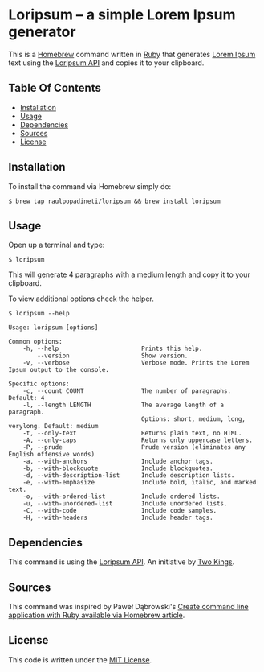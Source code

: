 # Loripsum – a simple Lorem Ipsum generator

This is a [Homebrew](https://brew.sh/) command written in [Ruby](https://ruby-lang.org/) that generates 
[Lorem Ipsum](https://en.wikipedia.org/wiki/Lorem_ipsum) text using the [Loripsum API](https://loripsum.net/) and copies 
it to your clipboard.

## Table Of Contents
* [Installation](#installation)
* [Usage](#usage)
* [Dependencies](#dependencies)
* [Sources](#sources)
* [License](#license)

## Installation
To install the command via Homebrew simply do:
```shell
$ brew tap raulpopadineti/loripsum && brew install loripsum
```

## Usage
Open up a terminal and type:
```shell
$ loripsum
```
This will generate 4 paragraphs with a medium length and copy it to your clipboard.

To view additional options check the helper.
```shell
$ loripsum --help

Usage: loripsum [options]

Common options:
    -h, --help                       Prints this help.
        --version                    Show version.
    -v, --verbose                    Verbose mode. Prints the Lorem Ipsum output to the console.

Specific options:
    -c, --count COUNT                The number of paragraphs. Default: 4
    -l, --length LENGTH              The average length of a paragraph.
                                     Options: short, medium, long, verylong. Default: medium
    -t, --only-text                  Returns plain text, no HTML.
    -A, --only-caps                  Returns only uppercase letters.
    -P, --prude                      Prude version (eliminates any English offensive words)
    -a, --with-anchors               Include anchor tags.
    -b, --with-blockquote            Include blockquotes.
    -d, --with-description-list      Include description lists.
    -e, --with-emphasize             Include bold, italic, and marked text.
    -o, --with-ordered-list          Include ordered lists.
    -u, --with-unordered-list        Include unordered lists.
    -C, --with-code                  Include code samples.
    -H, --with-headers               Include header tags.
```

## Dependencies
This command is using the [Loripsum API](https://loripsum.net/). An initiative by [Two Kings](https://twokings.nl/).

## Sources
This command was inspired by Paweł Dąbrowski's [Create command line application with Ruby available via Homebrew article](https://longliveruby.com/articles/ruby-command-line-application-homebrew).

## License
This code is written under the [MIT License](./LICENSE.md).
